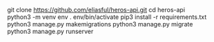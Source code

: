 git clone https://github.com/eliasful/heros-api.git
cd heros-api  
python3 -m venv env
. env/bin/activate
pip3 install -r requirements.txt
python3 manage.py makemigrations
python3 manage.py migrate        
python3 manage.py runserver
